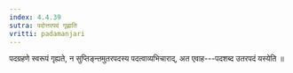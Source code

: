 ```yaml
---
index: 4.4.39
sutra: पदोत्तरपदं गृह्णाति
vritti: padamanjari
---
```


 पदग्रहणे स्वरूपं गृह्यते, न सुप्तिङ्न्तमुतरपदस्य पदत्वाव्यभिचाराद्, अत एवाह---पदशब्द उतरपदं यस्येति ॥